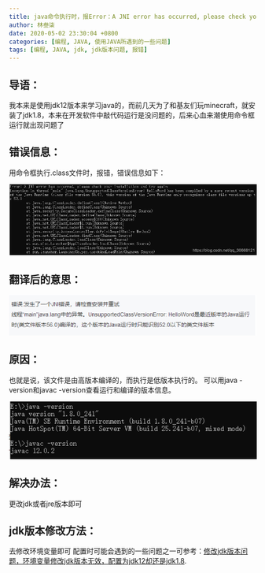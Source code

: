 ```yaml
---
title: java命令执行时，报Error：A JNI error has occurred, please check your installation and try again
author: 林叁柒
date: 2020-05-02 23:30:04 +0800
categories: [编程, JAVA, 使用JAVA所遇到的一些问题]
tags: [编程, JAVA, jdk, jdk版本问题, 报错]
---
```


## 导语：
我本来是使用jdk12版本来学习java的，而前几天为了和基友们玩minecraft，就安装了jdk1.8，本来在开发软件中敲代码运行是没问题的，后来心血来潮使用命令框运行就出现问题了
## 错误信息：
用命令框执行.class文件时，报错，错误信息如下：

![异常描述](/assets/img/sample/2020-05-02-Error-A-JNI-error-has-occurred/20200416150215990.png?x-oss-process=image/watermark,type_ZmFuZ3poZW5naGVpdGk,shadow_10,text_aHR0cHM6Ly9ibG9nLmNzZG4ubmV0L3FxXzMwNjY4MTIx,size_16,color_FFFFFF,t_70)

## 翻译后的意思：

![在这里插入图片描述](/assets/img/sample/2020-05-02-Error-A-JNI-error-has-occurred/2020041615043675.png)

## 原因：
也就是说，该文件是由高版本编译的，而执行是低版本执行的。
可以用java -version和javac -version查看运行和编译的版本信息。

![在这里插入图片描述](/assets/img/sample/2020-05-02-Error-A-JNI-error-has-occurred/20200416151211965.png)

## 解决办法：
更改jdk或者jre版本即可
## jdk版本修改方法：
去修改环境变量即可
配置时可能会遇到的一些问题之一可参考：[修改jdk版本问题，环境变量修改jdk版本无效，配置为jdk12却还是jdk1.8](/posts/JDK-version-issues/).
